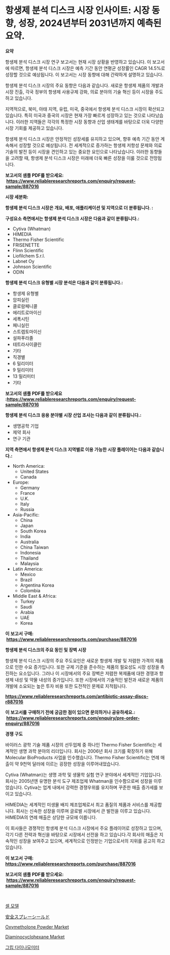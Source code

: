 <p><h1>항생제 분석 디스크 시장 인사이트: 시장 동향, 성장, 2024년부터 2031년까지 예측된 요약.</h1></p><p><strong>요약</strong></p>
<p><p>항생제 분석 디스크 시장 연구 보고서는 현재 시장 상황을 반영하고 있습니다. 이 보고서에 따르면, 항생제 분석 디스크 시장은 예측 기간 동안 연평균 성장률인 CAGR 14.5%로 성장할 것으로 예상됩니다. 이 보고서는 시장 동향에 대해 간략하게 설명하고 있습니다.</p><p>항생제 분석 디스크 시장의 주요 동향은 다음과 같습니다. 새로운 항생제 제품의 개발과 시장 진출, 각국 정부의 항생제 사용규제 강화, 의료 분야의 기술 혁신 등이 시장을 주도하고 있습니다.</p><p>지역적으로, 북미, 아태 지역, 유럽, 미국, 중국에서 항생제 분석 디스크 시장이 확산되고 있습니다. 특히 미국과 중국의 시장은 현재 가장 빠르게 성장하고 있는 것으로 나타났습니다. 이러한 지역들은 각각의 특정한 시장 동향과 산업 생태계를 바탕으로 더욱 다양한 시장 기회를 제공하고 있습니다.</p><p>항생제 분석 디스크 시장은 안정적인 성장세를 유지하고 있으며, 향후 예측 기간 동안 계속해서 성장할 것으로 예상됩니다. 전 세계적으로 증가하는 항생제 저항성 문제와 의료 기술의 발전 등이 시장을 견인하고 있는 중요한 요인으로 나타났습니다. 이러한 동향들을 고려할 때, 항생제 분석 디스크 시장은 미래에 더욱 빠른 성장을 이룰 것으로 전망됩니다.</p></p>
<p><strong>보고서의 샘플 PDF를 받으세요: &nbsp;<a href="https://www.reliableresearchreports.com/enquiry/request-sample/887016">https://www.reliableresearchreports.com/enquiry/request-sample/887016</a></strong></p>
<p><strong>시장 세분화:</strong></p>
<p><strong> 항생제 분석 디스크 시장은 개요, 배포, 애플리케이션 및 지역으로 더 분류됩니다. :</strong></p>
<p><strong>구성요소 측면에서는 항생제 분석 디스크 시장은 다음과 같이 분류됩니다.:</strong></p>
<p><ul><li>Cytiva (Whatman)</li><li>HIMEDIA</li><li>Thermo Fisher Scientific</li><li>FRISENETTE</li><li>Flinn Scientific</li><li>Liofilchem S.r.l.</li><li>Labnet Oy</li><li>Johnson Scientific</li><li>ODIN</li></ul></p>
<p><strong> 항생제 분석 디스크 유형별 시장 분석은 다음과 같이 분류됩니다.:</strong></p>
<p><ul><li>항생제 유형별</li><li>암피실린</li><li>클로람페니콜</li><li>에리트로마이신</li><li>세폭시틴</li><li>페니실린</li><li>스트렙토마이신</li><li>설파푸라졸</li><li>테트라사이클린</li><li>기타</li><li>직경별</li><li>6 밀리미터</li><li>9 밀리미터</li><li>13 밀리미터</li><li>기타</li></ul></p>
<p><strong>보고서의 샘플 PDF를 받으세요 :<a href="https://www.reliableresearchreports.com/enquiry/request-sample/887016">https://www.reliableresearchreports.com/enquiry/request-sample/887016</a></strong></p>
<p><strong> 항생제 분석 디스크 응용 분야별 시장 산업 조사는 다음과 같이 분류됩니다.:</strong></p>
<p><ul><li>생명공학 기업</li><li>제약 회사</li><li>연구 기관</li></ul></p>
<p><strong>지역 측면에서 항생제 분석 디스크 지역별로 이용 가능한 시장 플레이어는 다음과 같습니다.:</strong></p>
<p><ul>
    <li>
        North America:
        <ul>
            <li>United States</li>
            <li>Canada</li>
        </ul>
    </li>
    <li>
        Europe:
        <ul>
            <li>Germany</li>
            <li>France</li>
            <li>U.K.</li>
            <li>Italy</li>
            <li>Russia</li>
        </ul>
    </li>
    <li>
        Asia-Pacific:
        <ul>
            <li>China</li>
            <li>Japan</li>
            <li>South Korea</li>
            <li>India</li>
            <li>Australia</li>
            <li>China Taiwan</li>
            <li>Indonesia</li>
            <li>Thailand</li>
            <li>Malaysia</li>
        </ul>
    </li>
    <li>
        Latin America:
        <ul>
            <li>Mexico</li>
            <li>Brazil</li>
            <li>Argentina Korea</li>
            <li>Colombia</li>
        </ul>
    </li>
    <li>
        Middle East & Africa:
        <ul>
            <li>Turkey</li>
            <li>Saudi</li>
            <li>Arabia</li>
            <li>UAE</li>
            <li>Korea</li>
        </ul>
    </li>
    </ul></p>
<p><strong>이 보고서 구매: &nbsp;<a href="https://www.reliableresearchreports.com/purchase/887016">https://www.reliableresearchreports.com/purchase/887016</a></strong></p>
<p><strong>항생제 분석 디스크의 주요 동인 및 장벽 시장</strong></p>
<p><p>항생제 분석 디스크 시장의 주요 주도요인은 새로운 항생제 개발 및 저렴한 가격의 제품으로 인한 수요 증가입니다. 또한 규제 기준을 준수하는 제품의 필요성도 시장 성장을 촉진하는 요소입니다. 그러나 이 시장에서의 주요 장벽은 저렴한 복제품에 대한 경쟁과 항생제 내성 및 약물 내성의 증가입니다. 또한 시장에서의 기술적인 발전과 새로운 제품의 개발에 소요되는 높은 투자 비용 또한 도전적인 문제로 지적됩니다.</p></p>
<p><strong><a href="https://www.reliableresearchreports.com/antibiotic-assay-discs-r887016">https://www.reliableresearchreports.com/antibiotic-assay-discs-r887016</a></strong></p>
<p><strong>이 보고서를 구매하기 전에 궁금한 점이 있으면 문의하거나 공유하세요.: &nbsp;<a href="https://www.reliableresearchreports.com/enquiry/pre-order-enquiry/887016">https://www.reliableresearchreports.com/enquiry/pre-order-enquiry/887016</a></strong></p>
<p><strong>경쟁 구도</strong></p>
<p><p>바이러스 광학 기술 제품 시장의 선두업체 중 하나인 Thermo Fisher Scientific는 세계적인 생명 과학 분야의 리더입니다. 회사는 2006년 회사 크기를 확장하기 위해 Molecular BioProducts 사업을 인수했습니다. Thermo Fisher Scientific는 연례 매출이 약 9천억 달러에 이르는 굉장한 성장을 이루어내었습니다.</p><p>Cytiva (Whatman)는 생명 과학 및 생물학 실험 연구 분야에서 세계적인 기업입니다. 회사는 2005년엔 유명한 분석 도구 제조업체 Whatman을 인수함으로써 성장을 이루었습니다. Cytiva는 업계 내에서 강력한 경쟁우위를 유지하며 꾸준한 매출 증가세를 보이고 있습니다.</p><p>HIMEDIA는 세계적인 미생물 배지 제조업체로서 최고 품질의 제품과 서비스를 제공합니다. 회사는 신속한 성장을 이루며 글로벌 시장에서 큰 발전을 이루고 있습니다. HIMEDIA의 연례 매출은 상당한 규모에 이릅니다.</p><p>이 회사들은 경쟁적인 항생제 분석 디스크 시장에서 주요 플레이어로 성장하고 있으며, 각기 다른 전략과 혁신을 바탕으로 시장에서 선전을 하고 있습니다.각 회사의 매출은 지속적인 성장을 보여주고 있으며, 세계적으로 인정받는 기업으로서의 지위를 공고히 하고 있습니다.</p></p>
<p><strong>이 보고서 구매: &nbsp; <a href="https://www.reliableresearchreports.com/purchase/887016">https://www.reliableresearchreports.com/purchase/887016</a></strong></p>
<p><strong>보고서의 샘플 PDF를 받으세요: &nbsp;<a href="https://www.reliableresearchreports.com/enquiry/request-sample/887016">https://www.reliableresearchreports.com/enquiry/request-sample/887016</a></strong><strong></strong></p>
<p>&nbsp;</p>
<p><p><a href="https://github.com/TobyKub4685/Market-Research-Report-List-1/blob/main/767081219936.md">셀 모델</a></p><p><a href="https://github.com/nxboeu02965442/Market-Research-Report-List-1/blob/main/693408921611.md">安全スプレーシールド</a></p><p><a href="https://issuu.com/reportprime-2/docs/oxymetholone-powder-market-size-2030.pptx">Oxymetholone Powder Market</a></p><p><a href="https://issuu.com/reportprime-2/docs/diaminocyclohexane-market-size-2030.pptx">Diaminocyclohexane Market</a></p><p><a href="https://github.com/mpodehpw07370073/Market-Research-Report-List-1/blob/main/895525819935.md">그립 다이나모미터</a></p></p>